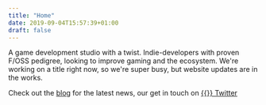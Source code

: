 ```yaml
---
title: "Home"
date: 2019-09-04T15:57:39+01:00
draft: false
---
```


A game development studio with a twist. Indie-developers with proven F/OSS pedigree, looking to improve gaming and the
ecosystem. We're working on a title right now, so we're super busy, but website updates are in the works.

Check out the [blog](/blog/) for the latest news, our get in touch on [{{<fontawesome fab fa-twitter>}} Twitter](https://twitter.com/LispySnakeLtd)
